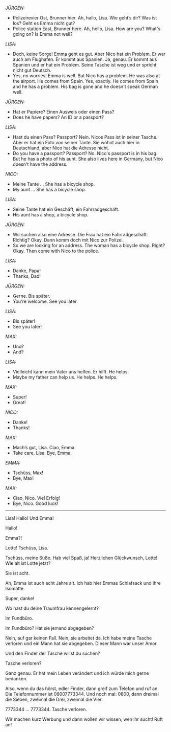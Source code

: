 *JÜRGEN:*
- Polizeirevier Ost, Brunner hier. Ah, hallo, Lisa. Wie geht’s dir? Was ist los? Geht es Emma nicht gut?
- Police station East, Brunner here. Ah, hello, Lisa. How are you? What's going on? Is Emma not well?

*LISA:*
- Doch, keine Sorge! Emma geht es gut. Aber Nico hat ein Problem. Er war auch am Flughafen. Er kommt aus Spanien. Ja, genau. Er kommt aus Spanien und er hat ein Problem. Seine Tasche ist weg und er spricht nicht gut Deutsch.
- Yes, no worries! Emma is well. But Nico has a problem. He was also at the airport. He comes from Spain. Yes, exactly. He comes from Spain and he has a problem. His bag is gone and he doesn't speak German well.

*JÜRGEN:*
- Hat er Papiere? Einen Ausweis oder einen Pass?
- Does he have papers? An ID or a passport?

*LISA:*
- Hast du einen Pass? Passport? Nein. Nicos Pass ist in seiner Tasche. Aber er hat ein Foto von seiner Tante. Sie wohnt auch hier in Deutschland, aber Nico hat die Adresse nicht.
- Do you have a passport? Passport? No. Nico's passport is in his bag. But he has a photo of his aunt. She also lives here in Germany, but Nico doesn't have the address.

*NICO:*
- Meine Tante … She has a bicycle shop.
- My aunt ... She has a bicycle shop.

*LISA:*
- Seine Tante hat ein Geschäft, ein Fahrradgeschäft.
- His aunt has a shop, a bicycle shop.

*JÜRGEN:*
- Wir suchen also eine Adresse. Die Frau hat ein Fahrradgeschäft. Richtig? Okay. Dann komm doch mit Nico zur Polizei.
- So we are looking for an address. The woman has a bicycle shop. Right? Okay. Then come with Nico to the police.

*LISA:*
- Danke, Papa!
- Thanks, Dad!

*JÜRGEN:*
- Gerne. Bis später.
- You're welcome. See you later.

*LISA:*
- Bis später!
- See you later!

*MAX:*
- Und?
- And?

*LISA:*
- Vielleicht kann mein Vater uns helfen. Er hilft. He helps.
- Maybe my father can help us. He helps. He helps.

*MAX:*
- Super!
- Great!

*NICO:*
- Danke!
- Thanks!

*MAX:*
- Mach’s gut, Lisa. Ciao, Emma.
- Take care, Lisa. Bye, Emma.

*EMMA:*
- Tschüss, Max!
- Bye, Max!

*MAX:*
- Ciao, Nico. Viel Erfolg!
- Bye, Nico. Good luck!

---------------------------------------------------------------

Lisa! Hallo! Und Emma!

Hallo!

Emma?!

Lotte! Tschüss, Lisa.

Tschüss, meine Süße. Hab viel Spaß, ja! Herzlichen Glückwunsch, Lotte! Wie alt ist Lotte jetzt?

Sie ist acht.

Ah, Emma ist auch acht Jahre alt. Ich hab hier Emmas Schlafsack und ihre Isomatte.

Super, danke!

Wo hast du deine Traumfrau kennengelernt?

Im Fundbüro.

Im Fundbüro? Hat sie jemand abgegeben?

Nein, auf gar keinen Fall. Nein, sie arbeitet da. Ich habe meine Tasche verloren und ein Mann hat sie abgegeben. Dieser Mann war unser Amor.

Und den Finder der Tasche willst du suchen?

Tasche verloren?

Ganz genau. Er hat mein Leben verändert und ich würde mich gerne bedanken.

Also, wenn du das hörst, edler Finder, dann greif zum Telefon und ruf an. Die Telefonnummer ist 08007773344. Und noch mal: 0800, dann dreimal die Sieben, zweimal die Drei, zweimal die Vier.

7773344 … 7773344. Tasche verloren.

Wir machen kurz Werbung und dann wollen wir wissen, wen ihr sucht! Ruft an!
